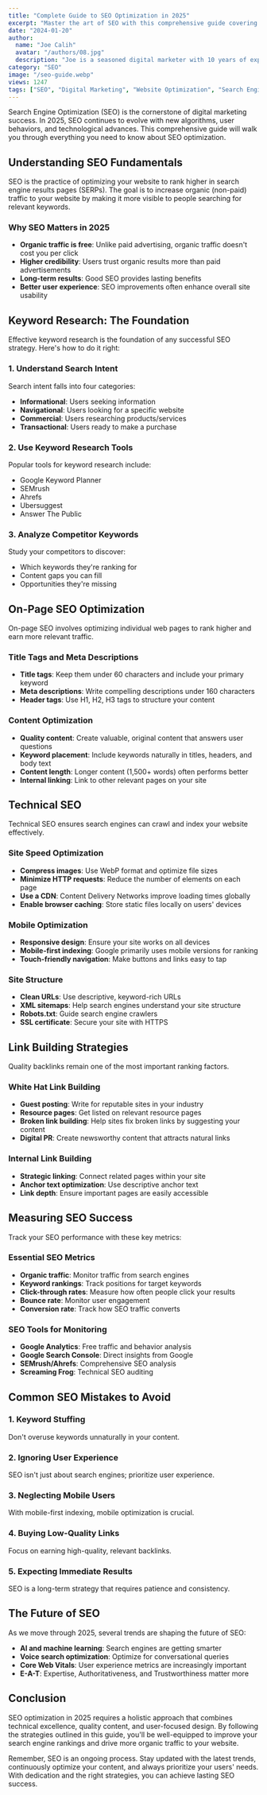 ```yaml
---
title: "Complete Guide to SEO Optimization in 2025"
excerpt: "Master the art of SEO with this comprehensive guide covering keyword research, on-page optimization, technical SEO, and link building strategies."
date: "2024-01-20"
author:
  name: "Joe Calih"
  avatar: "/authors/08.jpg"
  description: "Joe is a seasoned digital marketer with 10 years of experience in SEO and content marketing."
category: "SEO"
image: "/seo-guide.webp"
views: 1247
tags: ["SEO", "Digital Marketing", "Website Optimization", "Search Engine"]
---
```


Search Engine Optimization (SEO) is the cornerstone of digital marketing success. In 2025, SEO continues to evolve with new algorithms, user behaviors, and technological advances. This comprehensive guide will walk you through everything you need to know about SEO optimization.

## Understanding SEO Fundamentals

SEO is the practice of optimizing your website to rank higher in search engine results pages (SERPs). The goal is to increase organic (non-paid) traffic to your website by making it more visible to people searching for relevant keywords.

### Why SEO Matters in 2025

- **Organic traffic is free**: Unlike paid advertising, organic traffic doesn't cost you per click
- **Higher credibility**: Users trust organic results more than paid advertisements
- **Long-term results**: Good SEO provides lasting benefits
- **Better user experience**: SEO improvements often enhance overall site usability

## Keyword Research: The Foundation

Effective keyword research is the foundation of any successful SEO strategy. Here's how to do it right:

### 1. Understand Search Intent

Search intent falls into four categories:
- **Informational**: Users seeking information
- **Navigational**: Users looking for a specific website
- **Commercial**: Users researching products/services
- **Transactional**: Users ready to make a purchase

### 2. Use Keyword Research Tools

Popular tools for keyword research include:
- Google Keyword Planner
- SEMrush
- Ahrefs
- Ubersuggest
- Answer The Public

### 3. Analyze Competitor Keywords

Study your competitors to discover:
- Which keywords they're ranking for
- Content gaps you can fill
- Opportunities they're missing

## On-Page SEO Optimization

On-page SEO involves optimizing individual web pages to rank higher and earn more relevant traffic.

### Title Tags and Meta Descriptions

- **Title tags**: Keep them under 60 characters and include your primary keyword
- **Meta descriptions**: Write compelling descriptions under 160 characters
- **Header tags**: Use H1, H2, H3 tags to structure your content

### Content Optimization

- **Quality content**: Create valuable, original content that answers user questions
- **Keyword placement**: Include keywords naturally in titles, headers, and body text
- **Content length**: Longer content (1,500+ words) often performs better
- **Internal linking**: Link to other relevant pages on your site

## Technical SEO

Technical SEO ensures search engines can crawl and index your website effectively.

### Site Speed Optimization

- **Compress images**: Use WebP format and optimize file sizes
- **Minimize HTTP requests**: Reduce the number of elements on each page
- **Use a CDN**: Content Delivery Networks improve loading times globally
- **Enable browser caching**: Store static files locally on users' devices

### Mobile Optimization

- **Responsive design**: Ensure your site works on all devices
- **Mobile-first indexing**: Google primarily uses mobile versions for ranking
- **Touch-friendly navigation**: Make buttons and links easy to tap

### Site Structure

- **Clean URLs**: Use descriptive, keyword-rich URLs
- **XML sitemaps**: Help search engines understand your site structure
- **Robots.txt**: Guide search engine crawlers
- **SSL certificate**: Secure your site with HTTPS

## Link Building Strategies

Quality backlinks remain one of the most important ranking factors.

### White Hat Link Building

- **Guest posting**: Write for reputable sites in your industry
- **Resource pages**: Get listed on relevant resource pages
- **Broken link building**: Help sites fix broken links by suggesting your content
- **Digital PR**: Create newsworthy content that attracts natural links

### Internal Link Building

- **Strategic linking**: Connect related pages within your site
- **Anchor text optimization**: Use descriptive anchor text
- **Link depth**: Ensure important pages are easily accessible

## Measuring SEO Success

Track your SEO performance with these key metrics:

### Essential SEO Metrics

- **Organic traffic**: Monitor traffic from search engines
- **Keyword rankings**: Track positions for target keywords
- **Click-through rates**: Measure how often people click your results
- **Bounce rate**: Monitor user engagement
- **Conversion rate**: Track how SEO traffic converts

### SEO Tools for Monitoring

- **Google Analytics**: Free traffic and behavior analysis
- **Google Search Console**: Direct insights from Google
- **SEMrush/Ahrefs**: Comprehensive SEO analysis
- **Screaming Frog**: Technical SEO auditing

## Common SEO Mistakes to Avoid

### 1. Keyword Stuffing
Don't overuse keywords unnaturally in your content.

### 2. Ignoring User Experience
SEO isn't just about search engines; prioritize user experience.

### 3. Neglecting Mobile Users
With mobile-first indexing, mobile optimization is crucial.

### 4. Buying Low-Quality Links
Focus on earning high-quality, relevant backlinks.

### 5. Expecting Immediate Results
SEO is a long-term strategy that requires patience and consistency.

## The Future of SEO

As we move through 2025, several trends are shaping the future of SEO:

- **AI and machine learning**: Search engines are getting smarter
- **Voice search optimization**: Optimize for conversational queries
- **Core Web Vitals**: User experience metrics are increasingly important
- **E-A-T**: Expertise, Authoritativeness, and Trustworthiness matter more

## Conclusion

SEO optimization in 2025 requires a holistic approach that combines technical excellence, quality content, and user-focused design. By following the strategies outlined in this guide, you'll be well-equipped to improve your search engine rankings and drive more organic traffic to your website.

Remember, SEO is an ongoing process. Stay updated with the latest trends, continuously optimize your content, and always prioritize your users' needs. With dedication and the right strategies, you can achieve lasting SEO success.
